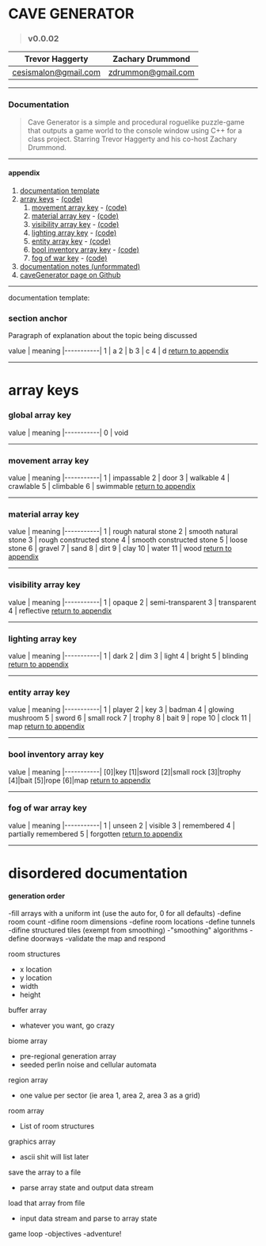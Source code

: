 
# CAVE GENERATOR
> ### v0.0.02

| Trevor Haggerty | Zachary Drummond |
| ------------- | ------------- |
| cesismalon@gmail.com | zdrummon@gmail.com | 

---
### Documentation
> Cave Generator is a simple and procedural roguelike puzzle-game that outputs a game world to the console window using C++ for a class project. Starring Trevor Haggerty and his co-host Zachary Drummond.

---
#### appendix
1. [documentation template](#section-anchor)
2. [array keys](#array-keys) - [(code)](main.cpp)
    1. [movement array key](designdoc.md#movement-array-key) - [(code)](main.cpp)
    2. [material array key](#material-array-key) - [(code)](main.cpp)
    3. [visibility array key](#visibility-array-key) - [(code)](main.cpp)
    4. [lighting array key](#lighting-array-key) - [(code)](main.cpp)
    5. [entity array key](#entity-array-key) - [(code)](main.cpp)
    6. [bool inventory array key](#bool-inventory-array-key) - [(code)](main.cpp)
    7. [fog of war key](#fog-of-war-key) - [(code)](main.cpp)
3. [documentation notes (unformmated)](#disordered-documentation)
4. [caveGenerator page on Github](https://github.com/zdrummon/caveGenerator)

---
documentation template:
### section anchor
Paragraph of explanation about the topic being discussed

value | meaning
|-----------|
1 | a
2 | b
3 | c
4 | d
[return to appendix](#appendix)

---
# array keys
### global array key
value | meaning
|-----------|
0 | void

---
### movement array key
value | meaning
|-----------|
1 | impassable
2 | door
3 | walkable
4 | crawlable
5 | climbable
6 | swimmable
[return to appendix](#appendix)

---
### material array key
value | meaning
|-----------|
1 | rough natural stone
2 | smooth natural stone
3 | rough constructed stone
4 | smooth constructed stone
5 | loose stone
6 | gravel
7 | sand
8 | dirt
9 | clay
10 | water
11 | wood
[return to appendix](#appendix)

---
### visibility array key
value | meaning
|-----------|
1 | opaque
2 | semi-transparent
3 | transparent
4 | reflective
[return to appendix](#appendix)

---
### lighting array key
value | meaning
|-----------|
1 | dark
2 | dim
3 | light
4 | bright
5 | blinding
[return to appendix](#appendix)

---
### entity array key
value | meaning
|-----------|
1 | player
2 | key
3 | badman
4 | glowing mushroom
5 | sword
6 | small rock
7 | trophy
8 | bait
9 | rope
10 | clock
11 | map
[return to appendix](#appendix)

---
### bool inventory array key
value | meaning
|-----------|
[0]|key
[1]|sword
[2]|small rock
[3]|trophy
[4]|bait
[5]|rope
[6]|map
[return to appendix](#appendix)

---
### fog of war array key
value | meaning
|-----------|
1 | unseen
2 | visible
3 | remembered
4 | partially remembered
5 | forgotten
[return to appendix](#appendix)

---

# disordered documentation

#### generation order
 -fill arrays with a uniform int (use the auto for, 0 for all defaults)
 -define room count
 -difine room dimensions
 -define room locations
 -define tunnels
 -difine structured tiles (exempt from smoothing)
 -"smoothing" algorithms
 -define doorways
 -validate the map and respond


room structures
 - x location 
 - y location
 - width
 - height

buffer array
 - whatever you want, go crazy

biome array
 - pre-regional generation array
 - seeded perlin noise and cellular automata

region array
 - one value per sector (ie area 1, area 2, area 3 as a grid)

room array
 - List of room structures

graphics array
 - ascii shit will list later

save the array to a file
 - parse array state and output data stream

load that array from file
 - input data stream and parse to array state

game loop
  -objectives
  -adventure!
